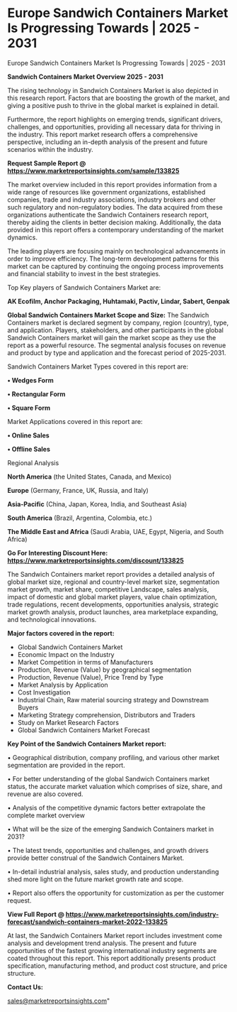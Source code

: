 # Europe Sandwich Containers Market Is Progressing Towards | 2025 - 2031
Europe Sandwich Containers Market Is Progressing Towards | 2025 - 2031

<Strong> Sandwich Containers Market Overview 2025 - 2031</strong>

The rising technology in Sandwich Containers Market is also depicted in this research report. Factors that are boosting the growth of the market, and giving a positive push to thrive in the global market is explained in detail.

Furthermore, the report highlights on emerging trends, significant drivers, challenges, and opportunities, providing all necessary data for thriving in the industry. This report market research offers a comprehensive perspective, including an in-depth analysis of the present and future scenarios within the industry.

<strong>Request Sample Report @ <a href=https://www.marketreportsinsights.com/sample/133825>https://www.marketreportsinsights.com/sample/133825</a></strong>

The market overview included in this report provides information from a wide range of resources like government organizations, established companies, trade and industry associations, industry brokers and other such regulatory and non-regulatory bodies. The data acquired from these organizations authenticate the Sandwich Containers research report, thereby aiding the clients in better decision making. Additionally, the data provided in this report offers a contemporary understanding of the market dynamics.

The leading players are focusing mainly on technological advancements in order to improve efficiency. The long-term development patterns for this market can be captured by continuing the ongoing process improvements and financial stability to invest in the best strategies.

Top Key players of Sandwich Containers Market are:

<strong>AK Ecofilm, Anchor Packaging, Huhtamaki, Pactiv, Lindar, Sabert, Genpak</strong>

<strong><b>Global Sandwich Containers Market Scope and Size:</b></strong>
The Sandwich Containers market is declared segment by company, region (country), type, and application. Players, stakeholders, and other participants in the global Sandwich Containers market will gain the market scope as they use the report as a powerful resource. The segmental analysis focuses on revenue and product by type and application and the forecast period of 2025-2031.

Sandwich Containers Market Types covered in this report are:

<strong>• Wedges Form

• Rectangular Form

• Square Form</strong>

Market Applications covered in this report are:

<strong>• Online Sales

• Offline Sales</strong> 

Regional Analysis

<strong>North America</strong> (the United States, Canada, and Mexico)

<strong>Europe</strong> (Germany, France, UK, Russia, and Italy)

<strong>Asia-Pacific</strong> (China, Japan, Korea, India, and Southeast Asia)

<strong>South America</strong> (Brazil, Argentina, Colombia, etc.)

<strong>The Middle East and Africa</strong> (Saudi Arabia, UAE, Egypt, Nigeria, and South Africa)

<strong>Go For Interesting Discount Here: <a href=https://www.marketreportsinsights.com/discount/133825>https://www.marketreportsinsights.com/discount/133825</a></strong>

The Sandwich Containers market report provides a detailed analysis of global market size, regional and country-level market size, segmentation market growth, market share, competitive Landscape, sales analysis, impact of domestic and global market players, value chain optimization, trade regulations, recent developments, opportunities analysis, strategic market growth analysis, product launches, area marketplace expanding, and technological innovations.

<strong><b>Major factors covered in the report:</b></strong>
<ul>
  <li>Global Sandwich Containers Market </li>
  <li>Economic Impact on the Industry</li>
  <li>Market Competition in terms of Manufacturers</li>
  <li>Production, Revenue (Value) by geographical segmentation</li>
  <li>Production, Revenue (Value), Price Trend by Type</li>
  <li>Market Analysis by Application</li>
  <li>Cost Investigation</li>
  <li>Industrial Chain, Raw material sourcing strategy and Downstream Buyers</li>
  <li>Marketing Strategy comprehension, Distributors and Traders</li>
  <li>Study on Market Research Factors</li>
  <li>Global Sandwich Containers Market Forecast</li>
</ul>

<strong><b>Key Point of the Sandwich Containers Market report:</b></strong>

• Geographical distribution, company profiling, and various other market segmentation are provided in the report.

• For better understanding of the global Sandwich Containers market status, the accurate market valuation which comprises of size, share, and revenue are also covered.

• Analysis of the competitive dynamic factors better extrapolate the complete market overview

• What will be the size of the emerging Sandwich Containers market in 2031?

• The latest trends, opportunities and challenges, and growth drivers provide better construal of the Sandwich Containers Market.

• In-detail industrial analysis, sales study, and production understanding shed more light on the future market growth rate and scope.

• Report also offers the opportunity for customization as per the customer request.

<strong><b>View Full Report @ <a href=https://www.marketreportsinsights.com/industry-forecast/sandwich-containers-market-2022-133825>https://www.marketreportsinsights.com/industry-forecast/sandwich-containers-market-2022-133825</a></b></strong>


At last, the Sandwich Containers Market report includes investment come analysis and development trend analysis. The present and future opportunities of the fastest growing international industry segments are coated throughout this report. This report additionally presents product specification, manufacturing method, and product cost structure, and price structure.

<strong>Contact Us:</strong>

sales@marketreportsinsights.com"
